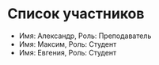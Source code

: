 # Список участников

- Имя: Александр, Роль: Преподаватель
- Имя: Максим, Роль: Студент
- Имя: Евгения, Роль: Студент
